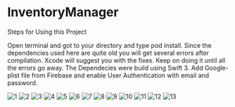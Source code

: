 # InventoryManager

Steps for Using this Project

Open terminal and got to your directory and type pod install.
Since the dependencies used here are quite old you will get several errors after compilation. Xcode will suggest you with the fixes. Keep on doing it until all the errors go away.
The Dependecies were build using Swift 3.
Add Google-plist file from Firebase and enable User Authentication with email and password.


![1](https://user-images.githubusercontent.com/49474526/97837042-85184600-1d03-11eb-9227-0016d35173c9.PNG)
![2](https://user-images.githubusercontent.com/49474526/97837045-85b0dc80-1d03-11eb-8818-2bcc7b43aaf2.PNG)
![3](https://user-images.githubusercontent.com/49474526/97837048-86497300-1d03-11eb-89f0-ee137213a0b7.PNG)
![4](https://user-images.githubusercontent.com/49474526/97837049-86e20980-1d03-11eb-86e4-2143d5b3850f.PNG)
![5](https://user-images.githubusercontent.com/49474526/97837051-877aa000-1d03-11eb-8413-39b06704b841.PNG)
![6](https://user-images.githubusercontent.com/49474526/97837053-88133680-1d03-11eb-92d9-a2ef8477a31d.PNG)
![7](https://user-images.githubusercontent.com/49474526/97837055-88abcd00-1d03-11eb-8261-18cd14009c9d.PNG)
![8](https://user-images.githubusercontent.com/49474526/97837057-88abcd00-1d03-11eb-82bf-33cfabb543bc.PNG)
![9](https://user-images.githubusercontent.com/49474526/97837059-89dcfa00-1d03-11eb-8301-951082b2412c.PNG)
![10](https://user-images.githubusercontent.com/49474526/97837062-89dcfa00-1d03-11eb-936e-6d86bf12ebe5.PNG)
![11](https://user-images.githubusercontent.com/49474526/97837065-8b0e2700-1d03-11eb-81b1-e4e8d9ef321f.PNG)
![12](https://user-images.githubusercontent.com/49474526/97837068-8ba6bd80-1d03-11eb-8ae0-0eb7fffc1b23.PNG)
![13](https://user-images.githubusercontent.com/49474526/97837037-82b5ec00-1d03-11eb-84ff-bf24efc8519b.PNG)
